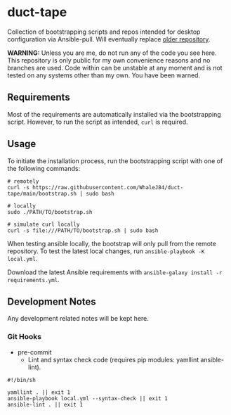 # duct-tape

Collection of bootstrapping scripts and repos intended for desktop configuration via Ansible-pull.
Will eventually replace [older repository](https://github.com/WhaleJ84/duct_tape).

**WARNING:** Unless you are me, do not run any of the code you see here.
This repository is only public for my own convenience reasons and no branches are used.
Code within can be unstable at any moment and is not tested on any systems other than my own.
You have been warned.

## Requirements

Most of the requirements are automatically installed via the bootstrapping script.
However, to run the script as intended, `curl` is required.

## Usage

To initiate the installation process, run the bootstrapping script with one of the following commands:

```shell
# remotely
curl -s https://raw.githubusercontent.com/WhaleJ84/duct-tape/main/bootstrap.sh | sudo bash

# locally
sudo ./PATH/TO/bootstrap.sh

# simulate curl locally
curl -s file:///PATH/TO/bootstrap.sh | sudo bash
```

When testing ansible locally, the bootstrap will only pull from the remote repository.
To test the latest local changes, run `ansible-playbook -K local.yml`.

Download the latest Ansible requirements with `ansible-galaxy install -r requirements.yml`.

## Development Notes

Any development related notes will be kept here.

### Git Hooks

- pre-commit
	- Lint and syntax check code (requires pip modules: yamllint ansible-lint).

```shell
#!/bin/sh

yamllint . || exit 1
ansible-playbook local.yml --syntax-check || exit 1
ansible-lint . || exit 1
``` 

